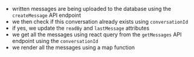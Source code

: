 - written messages are being uploaded to the database using the ```createMessage``` API endpoint
- we then check if this conversation already exists using ```conversationId```
- if yes, we update the ```readBy``` and ```lastMessage``` attributes
- we get all the messages using react query from the ```getMessages``` API endpoint using the ```conversationId```
- we render all the messages using a map function